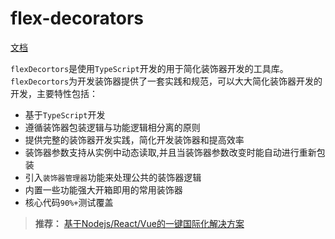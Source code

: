 # flex-decorators

[文档](https://zhangfisher.github.io/flex-decorators/)

`flexDecortors`是使用`TypeScript`开发的用于简化装饰器开发的工具库。`flexDecortors`为开发装饰器提供了一套实践和规范，可以大大简化装饰器开发的开发，主要特性包括：

- 基于`TypeScript`开发
- 遵循装饰器包装逻辑与功能逻辑相分离的原则 
- 提供完整的装饰器开发实践，简化开发装饰器和提高效率
- 装饰器参数支持从实例中动态读取,并且当装饰器参数改变时能自动进行重新包装
- 引入`装饰器管理器`功能来处理公共的装饰器逻辑
- 内置一些功能强大开箱即用的常用装饰器
- 核心代码`90%+`测试覆盖

> **推荐：** [基于Nodejs/React/Vue的一键国际化解决方案](https://zhangfisher.github.io/voerka-i18n/)